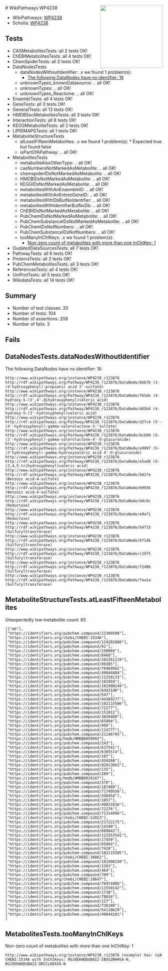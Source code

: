 <img style="float: right; width: 200px" src="https://upload.wikimedia.org/wikipedia/commons/thumb/8/83/Wplogo_with_text_500.png/640px-Wplogo_with_text_500.png" />
# WikiPathways WP4238

* WikiPathways: [WP4238](https://new.wikipathways.org/pathways/WP4238)
* Scholia: [WP4238](https://scholia.toolforge.org/wikipathways/WP4238)
## Tests
* CASMetabolitesTests: all 2 tests OK!
* ChEBIMetabolitesTests: all 4 tests OK!
* ChemSpiderTests: all 2 tests OK!
* DataNodesTests
    * dataNodesWithoutIdentifier: .x we found 1 problem(s):
        * [The following DataNodes have no identifier: 16](#8792c496)
    * unknownTypes_knownDatasource: .. all OK!
    * unknownTypes: .. all OK!
    * unknownTypes_Reactome: .. all OK!
* EnsemblTests: all 4 tests OK!
* GeneTests: all 3 tests OK!
* GeneralTests: all 13 tests OK!
* HMDBSecMetabolitesTests: all 3 tests OK!
* InteractionTests: all 8 tests OK!
* KEGGMetaboliteTests: all 2 tests OK!
* LIPIDMAPSTests: all 1 tests OK!
* MetaboliteStructureTests
    * atLeastFifteenMetabolites: .x we found 1 problem(s):
            * Expected true but found false
    * isPartOfAPathway: .. all OK!
* MetabolitesTests
    * metaboliteAlsoOtherType: .. all OK!
    * casNumbersNotMarkedAsMetabolite: .. all OK!
    * chemspiderIDsNotMarkedAsMetabolite: .. all OK!
    * HMDBIDsNotMarkedAsMetabolite: .. all OK!
    * KEGGIDsNotMarkedAsMetabolite: .. all OK!
    * metabolitesWithAnEnsembleID: .. all OK!
    * metabolitesWithAnEntrezGeneID: .. all OK!
    * metabolitesWithDbButNoIdentifier: .. all OK!
    * metabolitesWithIdentifierButNoDb: .. all OK!
    * ChEBIIDsNotMarkedAsMetabolite: .. all OK!
    * PubChemIDsNotMarkedAsMetabolite: .. all OK!
    * PubChemSubstanceIDsNotMarkedAsMetabolite: .. all OK!
    * PubChemIDsNotNumbers: .. all OK!
    * PubChemSubstanceIDsNotNumbers: .. all OK!
    * tooManyInChIKeys: .x we found 1 problem(s):
        * [Non-zero count of metabolites with more than one InChIKey: 1](#a4e4037e)
* OudatedDataSourcesTests: all 7 tests OK!
* PathwayTests: all 6 tests OK!
* ProteinsTests: all 2 tests OK!
* PubChemMetabolitesTests: all 3 tests OK!
* ReferencesTests: all 4 tests OK!
* UniProtTests: all 5 tests OK!
* WikidataTests: all 14 tests OK!


## Summary

* Number of test classes: 20
* Number of tests: 104
* Number of assertions: 208
* Number of fails: 3

## Fails

<a name="8792c496" />

## DataNodesTests.dataNodesWithoutIdentifier

The following DataNodes have no identifier: 16
```
http://www.wikipathways.org/instance/WP4238_r123876 http://rdf.wikipathways.org/Pathway/WP4238_r123876/DataNode/bbb7b (3-(4'hydroxyphenyl)-propionic acid 3'-sulfate)
http://www.wikipathways.org/instance/WP4238_r123876 http://rdf.wikipathways.org/Pathway/WP4238_r123876/DataNode/f65de (4-hydroxy-5-(3',4'-dihydroxyphenyl)valeric acid)
http://www.wikipathways.org/instance/WP4238_r123876 http://rdf.wikipathways.org/Pathway/WP4238_r123876/DataNode/d65b4 (4-hydroxy-5-(3'-hydroxyphenyl)valeric acid)
http://www.wikipathways.org/instance/WP4238_r123876 http://rdf.wikipathways.org/Pathway/WP4238_r123876/DataNode/d27c4 (5'-(4'-hydroxyphenyl)-gamma-valerolactone-3-'sulfate)
http://www.wikipathways.org/instance/WP4238_r123876 http://rdf.wikipathways.org/Pathway/WP4238_r123876/DataNode/bcb90 (5-(3'-hydroxyphenyl)-gamma-valerolactone-4'-O-glucuronide)
http://www.wikipathways.org/instance/WP4238_r123876 http://rdf.wikipathways.org/Pathway/WP4238_r123876/DataNode/e9997 (5-(3'hydroxyphenyl)-gamma-hydroxyvaleric acid 4'-O-glucuronide)
http://www.wikipathways.org/instance/WP4238_r123876 http://rdf.wikipathways.org/Pathway/WP4238_r123876/DataNode/e5ad8 (5-(3,4,5-trihydroxyphenyl)valeric acid)
http://www.wikipathways.org/instance/WP4238_r123876 http://rdf.wikipathways.org/Pathway/WP4238_r123876/DataNode/b81fe (Benzoic acid-4-sulfate)
http://www.wikipathways.org/instance/WP4238_r123876 http://rdf.wikipathways.org/Pathway/WP4238_r123876/DataNode/b993b (Benzoic acid-4-sulfate)
http://www.wikipathways.org/instance/WP4238_r123876 http://rdf.wikipathways.org/Pathway/WP4238_r123876/DataNode/d4c9c (Reductase)
http://www.wikipathways.org/instance/WP4238_r123876 http://rdf.wikipathways.org/Pathway/WP4238_r123876/DataNode/e9af1 (Reductase)
http://www.wikipathways.org/instance/WP4238_r123876 http://rdf.wikipathways.org/Pathway/WP4238_r123876/DataNode/b4715 (Sulfuryltransferase)
http://www.wikipathways.org/instance/WP4238_r123876 http://rdf.wikipathways.org/Pathway/WP4238_r123876/DataNode/bf1db (Sulfuryltransferase)
http://www.wikipathways.org/instance/WP4238_r123876 http://rdf.wikipathways.org/Pathway/WP4238_r123876/DataNode/c19f5 (Sulfuryltransferase)
http://www.wikipathways.org/instance/WP4238_r123876 http://rdf.wikipathways.org/Pathway/WP4238_r123876/DataNode/f2d86 (Sulfuryltransferase)
http://www.wikipathways.org/instance/WP4238_r123876 http://rdf.wikipathways.org/Pathway/WP4238_r123876/DataNode/faa1a (Sulfuryltransferase)
```

<a name="3b0fa6c6" />

## MetaboliteStructureTests.atLeastFifteenMetabolites

Unexpectedly low metabolite count: 65

```
[["mb"],
["https://identifiers.org/pubchem.compound/12309508"],
["https://identifiers.org/chebi/CHEBI:15346"],
["https://identifiers.org/pubchem.compound/124202088"],
["https://identifiers.org/pubchem.compound/91"],
["https://identifiers.org/pubchem.compound/190069"],
["https://identifiers.org/pubchem.compound/8468"],
["https://identifiers.org/pubchem.compound/102261219"],
["https://identifiers.org/pubchem.compound/89285"],
["https://identifiers.org/pubchem.compound/76969982"],
["https://identifiers.org/pubchem.compound/49844484"],
["https://identifiers.org/pubchem.compound/11250133"],
["https://identifiers.org/pubchem.compound/102959"],
["https://identifiers.org/pubchem.compound/101900149"],
["https://identifiers.org/pubchem.compound/6443140"],
["https://identifiers.org/pubchem.compound/547"],
["https://identifiers.org/pubchem.compound/44389277"],
["https://identifiers.org/pubchem.compound/102115506"],
["https://identifiers.org/pubchem.compound/72277"],
["https://identifiers.org/pubchem.compound/151012"],
["https://identifiers.org/pubchem.compound/3028409"],
["https://identifiers.org/pubchem.compound/65084"],
["https://identifiers.org/pubchem.compound/999"],
["https://identifiers.org/pubchem.compound/114777"],
["https://identifiers.org/pubchem.compound/21146795"],
["https://identifiers.org/hmdb/HMDB0059993"],
["https://identifiers.org/pubchem.compound/243"],
["https://identifiers.org/pubchem.compound/637541"],
["https://identifiers.org/pubchem.compound/6305574"],
["https://identifiers.org/pubchem.compound/107"],
["https://identifiers.org/pubchem.compound/450268"],
["https://identifiers.org/pubchem.compound/92013662"],
["https://identifiers.org/pubchem.compound/135"],
["https://identifiers.org/pubchem.compound/289"],
["https://identifiers.org/hmdb/HMDB0029187"],
["https://identifiers.org/pubchem.compound/370"],
["https://identifiers.org/pubchem.compound/187489"],
["https://identifiers.org/pubchem.compound/71749556"],
["https://identifiers.org/pubchem.compound/348454"],
["https://identifiers.org/pubchem.compound/1057"],
["https://identifiers.org/pubchem.compound/49831816"],
["https://identifiers.org/pubchem.compound/72276"],
["https://identifiers.org/pubchem.compound/71314996"],
["https://identifiers.org/chebi/CHEBI:52023"],
["https://identifiers.org/pubchem.compound/21722175"],
["https://identifiers.org/pubchem.compound/14340"],
["https://identifiers.org/pubchem.compound/689043"],
["https://identifiers.org/pubchem.compound/122553541"],
["https://identifiers.org/pubchem.compound/17450"],
["https://identifiers.org/pubchem.compound/65064"],
["https://identifiers.org/pubchem.compound/7420"],
["https://identifiers.org/pubchem.compound/102115505"],
["https://identifiers.org/chebi/CHEBI:36062"],
["https://identifiers.org/pubchem.compound/101900150"],
["https://identifiers.org/pubchem.compound/1203"],
["https://identifiers.org/pubchem.compound/464"],
["https://identifiers.org/pubchem.compound/709"],
["https://identifiers.org/chebi/CHEBI:28647"],
["https://identifiers.org/pubchem.compound/76974408"],
["https://identifiers.org/pubchem.compound/11550142"],
["https://identifiers.org/pubchem.compound/1738"],
["https://identifiers.org/pubchem.compound/78016"],
["https://identifiers.org/pubchem.compound/127"],
["https://identifiers.org/pubchem.compound/736189"],
["https://identifiers.org/pubchem.compound/54110629"],
["https://identifiers.org/pubchem.compound/49844181"]
]
```

<a name="a4e4037e" />

## MetabolitesTests.tooManyInChIKeys

Non-zero count of metabolites with more than one InChIKey: 1
```
http://www.wikipathways.org/instance/WP4238_r123876 (example) has: CoA CHEBI:15346 with InChIKeys: RGJOEKWQDUBAIZ-IBOSZNHHSA-N, RGJOEKWQDUBAIZ-DRCCLKDXSA-N
```

